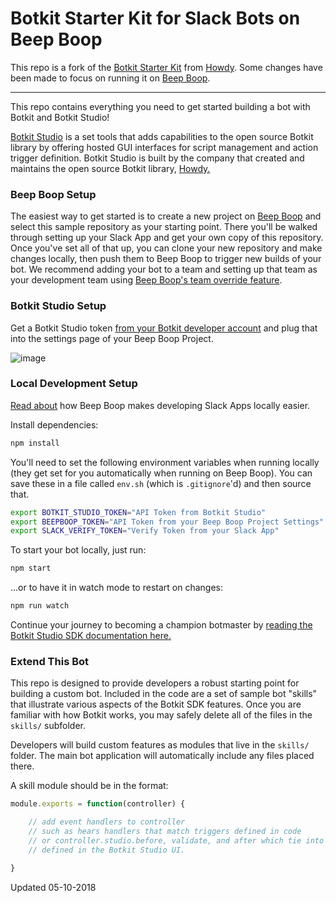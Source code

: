 # Botkit Starter Kit for Slack Bots on Beep Boop

This repo is a fork of the [Botkit Starter Kit](https://github.com/howdyai/botkit-starter-slack) from [Howdy](https://howdy.ai/).  Some changes have been made to focus on running it on [Beep Boop][beepboop].

---

This repo contains everything you need to get started building a bot with Botkit and Botkit Studio!

[Botkit Studio](https://studio.botkit.ai/) is a set tools that adds capabilities
to the open source Botkit library by offering hosted GUI interfaces for script
management and action trigger definition. Botkit Studio is built by the company
that created and maintains the open source Botkit library, [Howdy.](https://howdy.ai)

### Beep Boop Setup

The easiest way to get started is to create a new project on [Beep Boop](https://beepboophq.com/0_o/my-projects/new) and select this sample repository as your starting point. There you'll be walked through setting up your Slack App and get your own copy of this repository.  Once you've set all of that up, you can clone your new repository and make changes locally, then push them to Beep Boop to trigger new builds of your bot.  We recommend adding your bot to a team and setting up that team as your development team using [Beep Boop's team override feature](https://beepboophq.com/docs/article/testing-slack-integrations-locally).

### Botkit Studio Setup

Get a Botkit Studio token [from your Botkit developer account](https://studio.botkit.ai/) and plug that into the settings page of your Beep Boop Project.

![image](https://cloud.githubusercontent.com/assets/367275/22307301/ab83766c-e2ff-11e6-8162-6b6bc900bd08.png)

### Local Development Setup

[Read about](https://beepboophq.com/docs/article/testing-slack-integrations-locally) how Beep Boop makes developing Slack Apps locally easier.

Install dependencies:

```bash
npm install
```

You'll need to set the following environment variables when running locally (they get set for you automatically when running on Beep Boop).  You can save these in a file called `env.sh` (which is `.gitignore`'d) and then source that.

```bash
export BOTKIT_STUDIO_TOKEN="API Token from Botkit Studio"
export BEEPBOOP_TOKEN="API Token from your Beep Boop Project Settings"
export SLACK_VERIFY_TOKEN="Verify Token from your Slack App"
```

To start your bot locally, just run:

```bash
npm start
```

...or to have it in watch mode to restart on changes:


```bash
npm run watch
```

Continue your journey to becoming a champion botmaster by [reading the Botkit Studio SDK documentation here.](https://github.com/howdyai/botkit/blob/master/readme-studio.md)

### Extend This Bot

This repo is designed to provide developers a robust starting point for building a custom bot. Included in the code are a set of sample bot "skills" that illustrate various aspects of the Botkit SDK features.  Once you are familiar with how Botkit works, you may safely delete all of the files in the `skills/` subfolder.

Developers will build custom features as modules that live in the `skills/` folder. The main bot application will automatically include any files placed there.

A skill module should be in the format:

```javascript
module.exports = function(controller) {

    // add event handlers to controller
    // such as hears handlers that match triggers defined in code
    // or controller.studio.before, validate, and after which tie into triggers
    // defined in the Botkit Studio UI.

}
```

Updated 05-10-2018

[beepboop]: https://beepboophq.com
